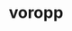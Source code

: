 ---
title: "voropp"
layout: cache
categories: [package, develop]
meta: {"compilers": ["gcc@11.4.0", "intel-oneapi-compilers@2025.1.0"], "num_specs": 15, "num_specs_by_stack": {"e4s": 6, "e4s-oneapi": 9, "root": 15}, "oss": ["ubuntu22.04"], "platforms": ["linux"], "stacks": ["e4s", "e4s-oneapi", "root"], "targets": ["x86_64_v3"], "versions": ["0.4.6"]}
spec_details: [{"compiler": "intel-oneapi-compilers@2025.1.0", "hash": "4hztcht7ivq36ldrpfwfyvmiqalr7ftv", "os": "ubuntu22.04", "platform": "linux", "size": "-", "stacks": ["e4s-oneapi", "root"], "target": "x86_64_v3", "variants": ["build_system=cmake", "build_type=Release", "generator=make", "~ipo", "patches:=b12e401", "+shared"], "versions": ["0.4.6"]}, {"compiler": "intel-oneapi-compilers@2025.1.0", "hash": "feise2sycccjfy4frticpka5awj73dwa", "os": "ubuntu22.04", "platform": "linux", "size": "-", "stacks": ["e4s-oneapi", "root"], "target": "x86_64_v3", "variants": ["build_system=cmake", "build_type=Release", "generator=make", "~ipo", "patches:=b12e401", "+shared"], "versions": ["0.4.6"]}, {"compiler": "gcc@11.4.0", "hash": "fkqtiu6u2wlssvzxnbddhwjlrco4oz4e", "os": "ubuntu22.04", "platform": "linux", "size": "-", "stacks": ["e4s", "root"], "target": "x86_64_v3", "variants": ["build_system=cmake", "build_type=Release", "generator=make", "~ipo", "patches:=b12e401", "+shared"], "versions": ["0.4.6"]}, {"compiler": "gcc@11.4.0", "hash": "g5kzfeo2dep3nzyi3llglohi5zo46ctn", "os": "ubuntu22.04", "platform": "linux", "size": "-", "stacks": ["e4s", "root"], "target": "x86_64_v3", "variants": ["build_system=cmake", "build_type=Release", "generator=make", "~ipo", "patches:=b12e401", "+shared"], "versions": ["0.4.6"]}, {"compiler": "gcc@11.4.0", "hash": "jvdmptlb36shbwvbyfi3rytnayspsqfr", "os": "ubuntu22.04", "platform": "linux", "size": "-", "stacks": ["e4s", "root"], "target": "x86_64_v3", "variants": ["build_system=cmake", "build_type=Release", "generator=make", "~ipo", "patches:=b12e401", "+shared"], "versions": ["0.4.6"]}, {"compiler": "intel-oneapi-compilers@2025.1.0", "hash": "mejdbgi66knbueoszr2qbd2jzuhiyort", "os": "ubuntu22.04", "platform": "linux", "size": "-", "stacks": ["e4s-oneapi", "root"], "target": "x86_64_v3", "variants": ["build_system=cmake", "build_type=Release", "generator=make", "~ipo", "patches:=b12e401", "+shared"], "versions": ["0.4.6"]}, {"compiler": "intel-oneapi-compilers@2025.1.0", "hash": "mhuwnd2i2jw2k2d74xydpgzwu4dy32m3", "os": "ubuntu22.04", "platform": "linux", "size": "-", "stacks": ["e4s-oneapi", "root"], "target": "x86_64_v3", "variants": ["build_system=cmake", "build_type=Release", "generator=make", "~ipo", "patches:=b12e401", "+shared"], "versions": ["0.4.6"]}, {"compiler": "gcc@11.4.0", "hash": "osglpuw3oc7locgyri5jj4lalokvjob4", "os": "ubuntu22.04", "platform": "linux", "size": "-", "stacks": ["e4s", "root"], "target": "x86_64_v3", "variants": ["build_system=cmake", "build_type=Release", "generator=make", "~ipo", "patches:=b12e401", "+shared"], "versions": ["0.4.6"]}, {"compiler": "intel-oneapi-compilers@2025.1.0", "hash": "puclhdxnudna642jsewckwqxd57kq2ss", "os": "ubuntu22.04", "platform": "linux", "size": "-", "stacks": ["e4s-oneapi", "root"], "target": "x86_64_v3", "variants": ["build_system=cmake", "build_type=Release", "generator=make", "~ipo", "patches:=b12e401", "+shared"], "versions": ["0.4.6"]}, {"compiler": "gcc@11.4.0", "hash": "qsyuqvpool7luj7ultxaj4zztcu3qlx7", "os": "ubuntu22.04", "platform": "linux", "size": "-", "stacks": ["e4s", "root"], "target": "x86_64_v3", "variants": ["build_system=cmake", "build_type=Release", "generator=make", "~ipo", "patches:=b12e401", "+shared"], "versions": ["0.4.6"]}, {"compiler": "intel-oneapi-compilers@2025.1.0", "hash": "r6yaiirpusngwmhfdygw42dkjq7lotk6", "os": "ubuntu22.04", "platform": "linux", "size": "-", "stacks": ["e4s-oneapi", "root"], "target": "x86_64_v3", "variants": ["build_system=cmake", "build_type=Release", "generator=make", "~ipo", "patches:=b12e401", "+shared"], "versions": ["0.4.6"]}, {"compiler": "intel-oneapi-compilers@2025.1.0", "hash": "slxfeezyjmjdorwwdmv4fwathsfws75q", "os": "ubuntu22.04", "platform": "linux", "size": "-", "stacks": ["e4s-oneapi", "root"], "target": "x86_64_v3", "variants": ["build_system=cmake", "build_type=Release", "generator=make", "~ipo", "patches:=b12e401", "+shared"], "versions": ["0.4.6"]}, {"compiler": "gcc@11.4.0", "hash": "t3bhpsskmoxkspqdgdrqake4l4e7pntd", "os": "ubuntu22.04", "platform": "linux", "size": "-", "stacks": ["e4s", "root"], "target": "x86_64_v3", "variants": ["build_system=cmake", "build_type=Release", "generator=make", "~ipo", "patches:=b12e401", "+shared"], "versions": ["0.4.6"]}, {"compiler": "intel-oneapi-compilers@2025.1.0", "hash": "u75im6a2j7iv5xkrgz5gburbwplm2pbk", "os": "ubuntu22.04", "platform": "linux", "size": "-", "stacks": ["e4s-oneapi", "root"], "target": "x86_64_v3", "variants": ["build_system=cmake", "build_type=Release", "generator=make", "~ipo", "patches:=b12e401", "+shared"], "versions": ["0.4.6"]}, {"compiler": "intel-oneapi-compilers@2025.1.0", "hash": "vlbrhjkekwfgwbhu25vetuk6ohqo2sa2", "os": "ubuntu22.04", "platform": "linux", "size": "-", "stacks": ["e4s-oneapi", "root"], "target": "x86_64_v3", "variants": ["build_system=cmake", "build_type=Release", "generator=make", "~ipo", "patches:=b12e401", "+shared"], "versions": ["0.4.6"]}]
---